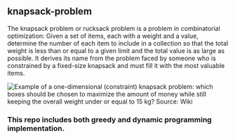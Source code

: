 ## knapsack-problem

The knapsack problem or rucksack problem is a problem in combinatorial optimization: Given a set of items, each with a weight and a value, determine the number of each item to include in a collection so that the total weight is less than or equal to a given limit and the total value is as large as possible. It derives its name from the problem faced by someone who is constrained by a fixed-size knapsack and must fill it with the most valuable items.


![Example of a one-dimensional (constraint) knapsack problem: which boxes should be chosen to maximize the amount of money while still keeping the overall weight under or equal to 15 kg? Source: Wiki](https://www.google.com/url?sa=i&url=https%3A%2F%2Fen.wikipedia.org%2Fwiki%2FKnapsack_problem&psig=AOvVaw0lTjodS40W2qmrk20V2Mod&ust=1580966108930000&source=images&cd=vfe&ved=0CAIQjRxqFwoTCJi3qOzTuecCFQAAAAAdAAAAABAD)

### This repo includes both greedy and dynamic programming implementation.
